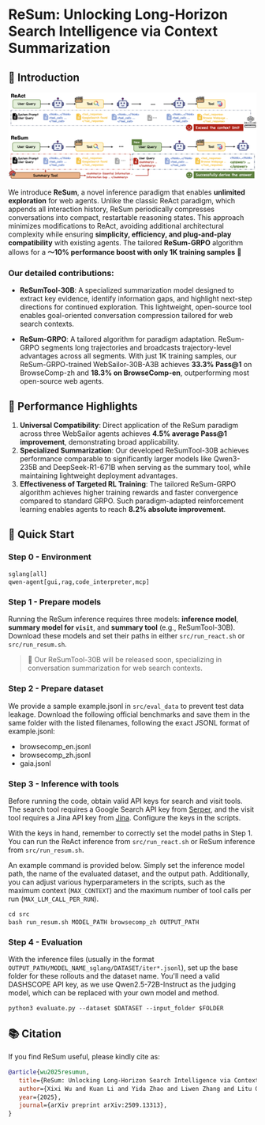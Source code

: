 # ReSum: Unlocking Long-Horizon Search Intelligence via Context Summarization


## 🏅 Introduction

![workflow](./assets/motivation.jpg)

We introduce **ReSum**, a novel inference paradigm that enables **unlimited exploration** for web agents. Unlike the classic ReAct paradigm, which appends all interaction history, ReSum periodically compresses conversations into compact, restartable reasoning states. This approach minimizes modifications to ReAct, avoiding additional architectural complexity while ensuring **simplicity, efficiency, and plug-and-play compatibility** with existing agents. The tailored **ReSum-GRPO** algorithm allows for a **～10% performance boost with only 1K training samples** 👑

### Our detailed contributions:

- **ReSumTool-30B**: A specialized summarization model designed to extract key evidence, identify information gaps, and highlight next-step directions for continued exploration. This lightweight, open-source tool enables goal-oriented conversation compression tailored for web search contexts.
  
- **ReSum-GRPO**: A tailored algorithm for paradigm adaptation. ReSum-GRPO segments long trajectories and broadcasts trajectory-level advantages across all segments. With just 1K training samples, our ReSum-GRPO-trained WebSailor-30B-A3B achieves **33.3% Pass@1** on BrowseComp-zh and **18.3% on BrowseComp-en**, outperforming most open-source web agents.



## 🚀 Performance Highlights 

1. **Universal Compatibility**: Direct application of the ReSum paradigm across three WebSailor agents achieves **4.5% average Pass@1 improvement**, demonstrating broad applicability.
2. **Specialized Summarization**: Our developed ReSumTool-30B achieves performance comparable to significantly larger models like Qwen3-235B and DeepSeek-R1-671B when serving as the summary tool, while maintaining lightweight deployment advantages.
3. **Effectiveness of Targeted RL Training**: The tailored ReSum-GRPO algorithm achieves higher training rewards and faster convergence compared to standard GRPO. Such paradigm-adapted reinforcement learning enables agents to reach **8.2% absolute improvement**.



## 🔧 Quick Start 

### Step 0 - Environment 

```
sglang[all]
qwen-agent[gui,rag,code_interpreter,mcp]
```


### Step 1 - Prepare models

Running the ReSum inference requires three models: **inference model**, **summary model for `visit`**, and **summary tool** (e.g., ReSumTool-30B). Download these models and set their paths in either `src/run_react.sh` or `src/run_resum.sh`.

> 🎉 Our ReSumTool-30B will be released soon, specializing in conversation summarization for web search contexts.


### Step 2 - Prepare dataset 

We provide a sample example.jsonl in `src/eval_data` to prevent test data leakage. Download the following official benchmarks and save them in the same folder with the listed filenames, following the exact JSONL format of example.jsonl:

* browsecomp_en.jsonl
* browsecomp_zh.jsonl
* gaia.jsonl


### Step 3 - Inference with tools 

Before running the code, obtain valid API keys for search and visit tools. The search tool requires a Google Search API key from [Serper](https://serper.dev/), and the visit tool requires a Jina API key from [Jina](https://r.jina.ai). Configure the keys in the scripts.

With the keys in hand, remember to correctly set the model paths in Step 1. You can run the ReAct inference from `src/run_react.sh` or ReSum inference from `src/run_resum.sh`.

An example command is provided below. Simply set the inference model path, the name of the evaluated dataset, and the output path. Additionally, you can adjust various hyperparameters in the scripts, such as the maximum context (`MAX_CONTEXT`) and the maximum number of tool calls per run (`MAX_LLM_CALL_PER_RUN`).

```shell
cd src 
bash run_resum.sh MODEL_PATH browsecomp_zh OUTPUT_PATH
```


### Step 4 - Evaluation 

With the inference files (usually in the format `OUTPUT_PATH/MODEL_NAME_sglang/DATASET/iter*.jsonl`), set up the base folder for these rollouts and the dataset name. You'll need a valid DASHSCOPE API key, as we use Qwen2.5-72B-Instruct as the judging model, which can be replaced with your own model and method.

```shell
python3 evaluate.py --dataset $DATASET --input_folder $FOLDER
```



## 📚 Citation 

If you find ReSum useful, please kindly cite as:

```bibtex
@article{wu2025resumun,
   title={ReSum: Unlocking Long-Horizon Search Intelligence via Context Summarization}, 
   author={Xixi Wu and Kuan Li and Yida Zhao and Liwen Zhang and Litu Ou and Huifeng Yin and Zhongwang Zhang and Yong Jiang and Pengjun Xie and Fei Huang and Minhao Cheng and Shuai Wang and Hong Cheng and Jingren Zhou},
   year={2025},
   journal={arXiv preprint arXiv:2509.13313},
}
```
